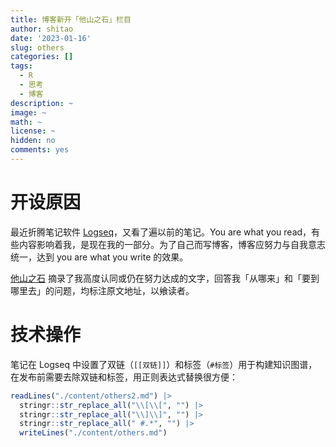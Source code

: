 ```yaml
---
title: 博客新开「他山之石」栏目
author: shitao
date: '2023-01-16'
slug: others
categories: []
tags:
  - R
  - 思考
  - 博客
description: ~
image: ~
math: ~
license: ~
hidden: no
comments: yes
---
```


# 开设原因

最近折腾笔记软件 [Logseq](https://logseq.com/)，又看了遍以前的笔记。You are what you read，有些内容影响着我，是现在我的一部分。为了自己而写博客，博客应努力与自我意志统一，达到 you are what you write 的效果。

[他山之石](../../others) 摘录了我高度认同或仍在努力达成的文字，回答我「从哪来」和「要到哪里去」的问题，均标注原文地址，以飨读者。

# 技术操作

笔记在 Logseq 中设置了双链（`[[双链]]`）和标签（`#标签`）用于构建知识图谱，在发布前需要去除双链和标签，用正则表达式替换很方便：

```r
readLines("./content/others2.md") |>
  stringr::str_replace_all("\\[\\[", "") |>
  stringr::str_replace_all("\\]\\]", "") |>
  stringr::str_replace_all(" #.*", "") |>
  writeLines("./content/others.md")
```

